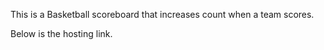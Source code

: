 This is a Basketball scoreboard that increases count when a team scores.

Below is the hosting link.